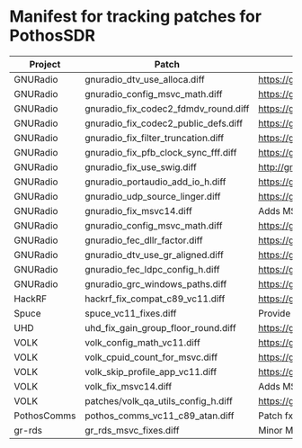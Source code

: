 # Manifest for tracking patches for PothosSDR

| Project       | Patch                                | Tracker/Comments                                      |
| ------------- | ------------------------------------ | ----------------------------------------------------- |
| GNURadio      | gnuradio_dtv_use_alloca.diff         | https://github.com/pothosware/gnuradio/issues/20      |
| GNURadio      | gnuradio_config_msvc_math.diff       | https://github.com/pothosware/gnuradio/issues/19      |
| GNURadio      | gnuradio_fix_codec2_fdmdv_round.diff | https://github.com/pothosware/gnuradio/issues/11      |
| GNURadio      | gnuradio_fix_codec2_public_defs.diff | https://github.com/pothosware/gnuradio/issues/10      |
| GNURadio      | gnuradio_fix_filter_truncation.diff  | https://github.com/pothosware/gnuradio/issues/7       |
| GNURadio      | gnuradio_fix_pfb_clock_sync_fff.diff | https://github.com/pothosware/gnuradio/issues/8       |
| GNURadio      | gnuradio_fix_use_swig.diff           | http://gnuradio.org/redmine/issues/799                |
| GNURadio      | gnuradio_portaudio_add_io_h.diff     | https://github.com/pothosware/gnuradio/issues/21      |
| GNURadio      | gnuradio_udp_source_linger.diff      | https://github.com/pothosware/gnuradio/issues/23      |
| GNURadio      | gnuradio_fix_msvc14.diff             | Adds MSVC14 version string to CMake build             |
| GNURadio      | gnuradio_config_msvc_math.diff       | https://github.com/pothosware/gnuradio/issues/24      |
| GNURadio      | gnuradio_fec_dllr_factor.diff        | https://github.com/pothosware/gnuradio/issues/26      |
| GNURadio      | gnuradio_dtv_use_gr_aligned.diff     | https://github.com/pothosware/gnuradio/issues/25      |
| GNURadio      | gnuradio_fec_ldpc_config_h.diff      | https://github.com/pothosware/gnuradio/issues/24      |
| GNURadio      | gnuradio_grc_windows_paths.diff      | https://github.com/pothosware/gnuradio/issues/27      |
| HackRF        | hackrf_fix_compat_c89_vc11.diff      | https://github.com/mossmann/hackrf/issues/203         |
| Spuce         | spuce_vc11_fixes.diff                | Provide acosh() and list initialization workaround    |
| UHD           | uhd_fix_gain_group_floor_round.diff  | https://github.com/EttusResearch/uhd/issues/31        |
| VOLK          | volk_config_math_vc11.diff           | https://github.com/pothosware/gnuradio/issues/15      |
| VOLK          | volk_cpuid_count_for_msvc.diff       | https://github.com/pothosware/gnuradio/issues/17      |
| VOLK          | volk_skip_profile_app_vc11.diff      | https://github.com/pothosware/gnuradio/issues/16      |
| VOLK          | volk_fix_msvc14.diff                 | Adds MSVC14 version string to CMake build             |
| VOLK          | patches/volk_qa_utils_config_h.diff  | https://github.com/pothosware/gnuradio/issues/15      |
| PothosComms   | pothos_comms_vc11_c89_atan.diff      | Patch fxpt_atan2.c for VC11 C89 compiler              |
| gr-rds        | gr_rds_msvc_fixes.diff               | Minor MSVC patches for encoder_impl.cc                |
